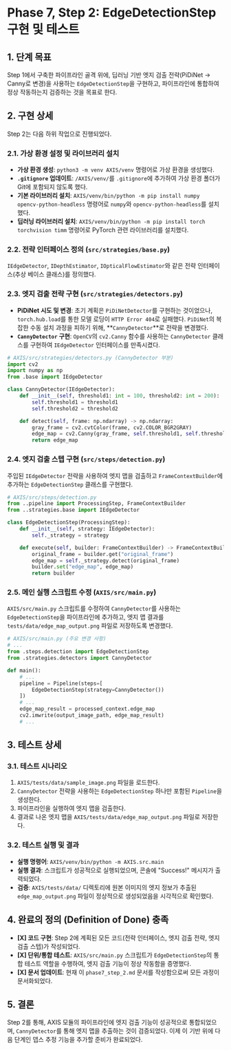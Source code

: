 # Phase 7, Step 2: EdgeDetectionStep 구현 및 테스트

## 1. 단계 목표

Step 1에서 구축한 파이프라인 골격 위에, 딥러닝 기반 엣지 검출 전략(PiDiNet -> Canny로 변경)을 사용하는 `EdgeDetectionStep`을 구현하고, 파이프라인에 통합하여 정상 작동하는지 검증하는 것을 목표로 한다.

## 2. 구현 상세

Step 2는 다음 하위 작업으로 진행되었다.

### 2.1. 가상 환경 설정 및 라이브러리 설치

- **가상 환경 생성**: `python3 -m venv AXIS/venv` 명령어로 가상 환경을 생성했다.
- **`.gitignore` 업데이트**: `/AXIS/venv/`를 `.gitignore`에 추가하여 가상 환경 폴더가 Git에 포함되지 않도록 했다.
- **기본 라이브러리 설치**: `AXIS/venv/bin/python -m pip install numpy opencv-python-headless` 명령어로 `numpy`와 `opencv-python-headless`를 설치했다.
- **딥러닝 라이브러리 설치**: `AXIS/venv/bin/python -m pip install torch torchvision timm` 명령어로 PyTorch 관련 라이브러리를 설치했다.

### 2.2. 전략 인터페이스 정의 (`src/strategies/base.py`)

`IEdgeDetector`, `IDepthEstimator`, `IOpticalFlowEstimator`와 같은 전략 인터페이스(추상 베이스 클래스)를 정의했다.

### 2.3. 엣지 검출 전략 구현 (`src/strategies/detectors.py`)

- **PiDiNet 시도 및 변경**: 초기 계획은 `PiDiNetDetector`를 구현하는 것이었으나, `torch.hub.load`를 통한 모델 로딩이 `HTTP Error 404`로 실패했다. `PiDiNet`의 복잡한 수동 설치 과정을 피하기 위해, **`CannyDetector`**로 전략을 변경했다.
- **`CannyDetector` 구현**: `OpenCV`의 `cv2.Canny` 함수를 사용하는 `CannyDetector` 클래스를 구현하여 `IEdgeDetector` 인터페이스를 만족시켰다.

```python
# AXIS/src/strategies/detectors.py (CannyDetector 부분)
import cv2
import numpy as np
from .base import IEdgeDetector

class CannyDetector(IEdgeDetector):
    def __init__(self, threshold1: int = 100, threshold2: int = 200):
        self.threshold1 = threshold1
        self.threshold2 = threshold2

    def detect(self, frame: np.ndarray) -> np.ndarray:
        gray_frame = cv2.cvtColor(frame, cv2.COLOR_BGR2GRAY)
        edge_map = cv2.Canny(gray_frame, self.threshold1, self.threshold2)
        return edge_map
```

### 2.4. 엣지 검출 스텝 구현 (`src/steps/detection.py`)

주입된 `IEdgeDetector` 전략을 사용하여 엣지 맵을 검출하고 `FrameContextBuilder`에 추가하는 `EdgeDetectionStep` 클래스를 구현했다.

```python
# AXIS/src/steps/detection.py
from ..pipeline import ProcessingStep, FrameContextBuilder
from ..strategies.base import IEdgeDetector

class EdgeDetectionStep(ProcessingStep):
    def __init__(self, strategy: IEdgeDetector):
        self._strategy = strategy

    def execute(self, builder: FrameContextBuilder) -> FrameContextBuilder:
        original_frame = builder.get("original_frame")
        edge_map = self._strategy.detect(original_frame)
        builder.set("edge_map", edge_map)
        return builder
```

### 2.5. 메인 실행 스크립트 수정 (`AXIS/src/main.py`)

`AXIS/src/main.py` 스크립트를 수정하여 `CannyDetector`를 사용하는 `EdgeDetectionStep`을 파이프라인에 추가하고, 엣지 맵 결과를 `tests/data/edge_map_output.png` 파일로 저장하도록 변경했다.

```python
# AXIS/src/main.py (주요 변경 사항)
# ...
from .steps.detection import EdgeDetectionStep
from .strategies.detectors import CannyDetector

def main():
    # ...
    pipeline = Pipeline(steps=[
        EdgeDetectionStep(strategy=CannyDetector())
    ])
    # ...
    edge_map_result = processed_context.edge_map
    cv2.imwrite(output_image_path, edge_map_result)
    # ...
```

## 3. 테스트 상세

### 3.1. 테스트 시나리오

1.  `AXIS/tests/data/sample_image.png` 파일을 로드한다.
2.  `CannyDetector` 전략을 사용하는 `EdgeDetectionStep` 하나만 포함된 `Pipeline`을 생성한다.
3.  파이프라인을 실행하여 엣지 맵을 검출한다.
4.  결과로 나온 엣지 맵을 `AXIS/tests/data/edge_map_output.png` 파일로 저장한다.

### 3.2. 테스트 실행 및 결과

- **실행 명령어**: `AXIS/venv/bin/python -m AXIS.src.main`
- **실행 결과**: 스크립트가 성공적으로 실행되었으며, 콘솔에 "Success!" 메시지가 출력되었다.
- **검증**: `AXIS/tests/data/` 디렉토리에 원본 이미지의 엣지 정보가 추출된 `edge_map_output.png` 파일이 정상적으로 생성되었음을 시각적으로 확인했다.

## 4. 완료의 정의 (Definition of Done) 충족

- **[X] 코드 구현**: Step 2에 계획된 모든 코드(전략 인터페이스, 엣지 검출 전략, 엣지 검출 스텝)가 작성되었다.
- **[X] 단위/통합 테스트**: `AXIS/src/main.py` 스크립트가 `EdgeDetectionStep`의 통합 테스트 역할을 수행하여, 엣지 검출 기능이 정상 작동함을 증명했다.
- **[X] 문서 업데이트**: 현재 이 `phase7_step_2.md` 문서를 작성함으로써 모든 과정이 문서화되었다.

## 5. 결론

Step 2를 통해, AXIS 모듈의 파이프라인에 엣지 검출 기능이 성공적으로 통합되었으며, `CannyDetector`를 통해 엣지 맵을 추출하는 것이 검증되었다. 이제 이 기반 위에 다음 단계인 뎁스 추정 기능을 추가할 준비가 완료되었다.
